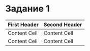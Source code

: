 # Задание 1
| First Header  | Second Header |
| ------------- | ------------- |
| Content Cell  | Content Cell  |
| Content Cell  | Content Cell  |